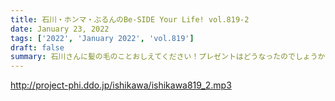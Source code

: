 ```yaml
---
title: 石川・ホンマ・ぶるんのBe-SIDE Your Life! vol.819-2
date: January 23, 2022
tags: ['2022', 'January 2022', 'vol.819']
draft: false
summary: 石川さんに髪の毛のことおしえてください！プレゼントはどうなったのでしょうか…
---
```


http://project-phi.ddo.jp/ishikawa/ishikawa819_2.mp3